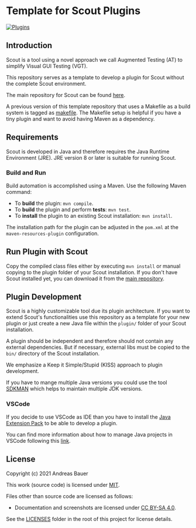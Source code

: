 # Template for Scout Plugins

[![Plugins](https://github.com/augmented-testing/single-plugin-template/actions/workflows/plugins.yml/badge.svg)](https://github.com/augmented-testing/single-plugin-template/actions/workflows/plugins.yml)

## Introduction

Scout is a tool using a novel approach we call Augmented Testing (AT) to simplify Visual GUI Testing (VGT).

This repository serves as a template to develop a plugin for Scout without the complete Scout environment.

The main repository for Scout can be found [here](https://github.com/augmented-testing/scout).

A previous version of this template repository that uses a Makefile as a build system is tagged as [makefile](https://github.com/augmented-testing/single-plugin-template/releases/tag/makefile). The Makefile setup is helpful if you have a tiny plugin and want to avoid having Maven as a dependency.

## Requirements

Scout is developed in Java and therefore requires the Java Runtime Environment (JRE).
JRE version 8 or later is suitable for running Scout.

### Build and Run

Build automation is accomplished using a Maven. Use the following Maven command:

- To **build** the plugin: `mvn compile`.
- To **build** the plugin and perform **tests**: `mvn test`.
- To **install** the plugin to an existing Scout installation: `mvn install`.

The installation path for the plugin can be adjusted in the `pom.xml` at the `maven-resources-plugin` configuration.

## Run Plugin with Scout

Copy the compiled class files either by executing  `mvn install` or manual copying to the plugin folder of your Scout installation.
If you don't have Scout installed yet, you can download it from the [main repository](https://github.com/augmented-testing/scout).

## Plugin Development

Scout is a highly customizable tool due its plugin architecture. If you want to extend Scout's functionalities use this repository as a template for your new plugin or just create a new Java file within the `plugin/` folder of your Scout installation.

A plugin should be independent and therefore should not contain any external dependencies. But if necessary, external libs must be copied to the `bin/` directory of the Scout installation.

We emphasize a Keep it Simple/Stupid (KISS) approach to plugin development.

If you have to mange multiple Java versions you could use the tool [SDKMAN](https://sdkman.io) which helps to maintain multiple JDK versions.

### VSCode

If you decide to use VSCode as IDE than you have to install the [Java Extension Pack](https://marketplace.visualstudio.com/items?itemName=vscjava.vscode-java-pack) to be able to develop a plugin.

You can find more information about how to manage Java projects in VSCode following this [link](https://code.visualstudio.com/docs/java/java-project).

## License

Copyright (c) 2021 Andreas Bauer

This work (source code) is licensed under [MIT](./LICENSES/MIT.txt).

Files other than source code are licensed as follows:

- Documentation and screenshots are licensed under [CC BY-SA 4.0](./LICENSES/CC-BY-SA-4.0.txt).

See the [LICENSES](./LICENSES/) folder in the root of this project for license details.
